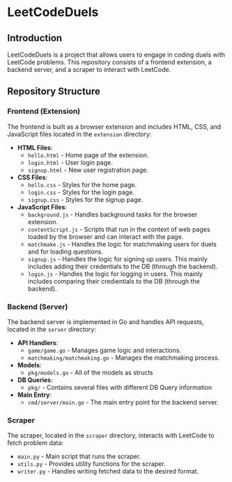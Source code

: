 # LeetCodeDuels

## Introduction
LeetCodeDuels is a project that allows users to engage in coding duels with LeetCode problems. This repository consists of a frontend extension, a backend server, and a scraper to interact with LeetCode.

## Repository Structure

### Frontend (Extension)
The frontend is built as a browser extension and includes HTML, CSS, and JavaScript files located in the `extension` directory:
- **HTML Files**: 
  - `hello.html` - Home page of the extension.
  - `login.html` - User login page.
  - `signup.html` - New user registration page.
- **CSS Files**:
  - `hello.css` - Styles for the home page.
  - `login.css` - Styles for the login page.
  - `signup.css` - Styles for the signup page.
- **JavaScript Files**:
  - `background.js` - Handles background tasks for the browser extension.
  - `contentScript.js` - Scripts that run in the context of web pages loaded by the browser and can interact with the page.
  - `matchmake.js` - Handles the logic for matchmaking users for duels and for loading questions.
  - `signup.js` - Handles the logic for signing up users. This mainly includes adding their credentials to the DB (through the backend).
  - `login.js` - Handles the logic for logging in users. This mainly includes comparing their credientials to the DB (through the backend).

### Backend (Server)
The backend server is implemented in Go and handles API requests, located in the `server` directory:
- **API Handlers**:
  - `game/game.go` - Manages game logic and interactions.
  - `matchmaking/matchmaking.go` - Manages the matchmaking process.
- **Models**:
  - `pkg/models.go` - All of the models as structs
- **DB Queries**:
  - `pkg/` - Contains several files with different DB Query information
- **Main Entry**:
  - `cmd/server/main.go` - The main entry point for the backend server.

### Scraper
The scraper, located in the `scraper` directory, interacts with LeetCode to fetch problem data:
- `main.py` - Main script that runs the scraper.
- `utils.py` - Provides utility functions for the scraper.
- `writer.py` - Handles writing fetched data to the desired format.
